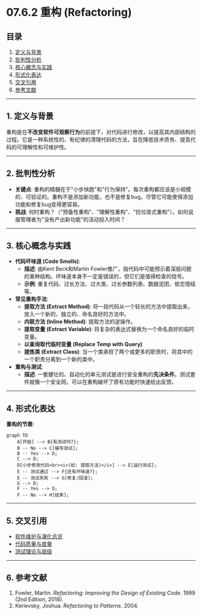 # 07.6.2 重构 (Refactoring)

## 目录

1.  [定义与背景](#1-定义与背景)
2.  [批判性分析](#2-批判性分析)
3.  [核心概念与实践](#3-核心概念与实践)
4.  [形式化表达](#4-形式化表达)
5.  [交叉引用](#5-交叉引用)
6.  [参考文献](#6-参考文献)

---

## 1. 定义与背景

重构是在**不改变软件可观察行为**的前提下，对代码进行修改，以提高其内部结构的过程。它是一种系统性的、有纪律的清理代码的方法，旨在降低技术债务、提高代码的可理解性和可维护性。

---

## 2. 批判性分析

-   **关键点**: 重构的精髓在于"小步快跑"和"行为保持"。每次重构都应该是小规模的、可验证的。重构不是添加新功能，也不是修复bug，尽管它可能使得添加功能和修复bug变得更容易。
-   **挑战**: 何时重构？（"预备性重构"、"理解性重构"、"捡垃圾式重构"）。如何说服管理者为"没有产出新功能"的活动投入时间？

---

## 3. 核心概念与实践

-   **代码坏味道 (Code Smells)**:
    -   **描述**: 由Kent Beck和Martin Fowler推广，指代码中可能预示着深层问题的某种结构。坏味道本身不一定是错误的，但它们是值得检查的信号。
    -   **示例**: 重复代码、过长方法、过大类、过长参数列表、数据泥团、依恋情结等。
-   **常见重构手法**:
    -   **提取方法 (Extract Method)**: 将一段代码从一个较长的方法中提取出来，放入一个新的、独立的、命名良好的方法中。
    -   **内联方法 (Inline Method)**: 提取方法的逆操作。
    -   **提取变量 (Extract Variable)**: 将复杂的表达式替换为一个命名良好的临时变量。
    -   **以查询取代临时变量 (Replace Temp with Query)**
    -   **提炼类 (Extract Class)**: 当一个类承担了两个或更多的职责时，将其中的一个职责分离到一个新的类中。
-   **重构与测试**:
    -   **描述**: 一套健壮的、自动化的单元测试是进行安全重构的**先决条件**。测试套件就像一个安全网，可以在重构破坏了原有功能时快速给出反馈。

---

## 4. 形式化表达

**重构的节奏**:

```mermaid
graph TD
    A[开始] --> B{有测试吗?};
    B -- No --> C[编写测试];
    B -- Yes --> D;
    C --> D;
    D[小步修改代码<br><i>(如: 提取方法)</i>] --> E[运行测试];
    E -- 测试通过 --> F{还有坏味道?};
    E -- 测试失败 --> G[修复/回滚];
    G --> D;
    F -- Yes --> D;
    F -- No --> H[结束];
```

---

## 5. 交叉引用

-   [软件维护与演化总览](./README.md)
-   [代码质量与度量](../07.5_Software_Quality_and_Testing/07.5.3_Code_Quality_and_Metrics.md)
-   [测试理论与层级](../07.5_Software_Quality_and_Testing/07.5.2_Testing_Theory_and_Levels.md)

---

## 6. 参考文献

1.  Fowler, Martin. *Refactoring: Improving the Design of Existing Code*. 1999 (2nd Edition, 2018).
2.  Kerievsky, Joshua. *Refactoring to Patterns*. 2004. 